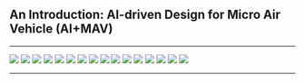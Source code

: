 ## An Introduction: AI-driven Design for Micro Air Vehicle (AI+MAV)

***
![](https://github.com/LeoYiChen/AI-plus-Micro-Air-Vehicle/blob/master/01MAV20191214.jpg)
![](https://github.com/LeoYiChen/AI-plus-Micro-Air-Vehicle/blob/master/02MAV20191214.jpg)
![](https://github.com/LeoYiChen/AI-plus-Micro-Air-Vehicle/blob/master/03MAV20191214.jpg)
![](https://github.com/LeoYiChen/AI-plus-Micro-Air-Vehicle/blob/master/04MAV20191214.jpg)
![](https://github.com/LeoYiChen/AI-plus-Micro-Air-Vehicle/blob/master/05MAV20191214.jpg)
![](https://github.com/LeoYiChen/AI-plus-Micro-Air-Vehicle/blob/master/06MAV20191214.jpg)
![](https://github.com/LeoYiChen/AI-plus-Micro-Air-Vehicle/blob/master/07MAV20191214.jpg)
![](https://github.com/LeoYiChen/AI-plus-Micro-Air-Vehicle/blob/master/08MAV20191214.jpg)
![](https://github.com/LeoYiChen/AI-plus-Micro-Air-Vehicle/blob/master/09MAV20191214.jpg)
![](https://github.com/LeoYiChen/AI-plus-Micro-Air-Vehicle/blob/master/10MAV20191214.jpg)
![](https://github.com/LeoYiChen/AI-plus-Micro-Air-Vehicle/blob/master/11MAV20191214.jpg)
![](https://github.com/LeoYiChen/AI-plus-Micro-Air-Vehicle/blob/master/12MAV20191214.jpg)
![](https://github.com/LeoYiChen/AI-plus-Micro-Air-Vehicle/blob/master/13MAV20191214.jpg)
![](https://github.com/LeoYiChen/AI-plus-Micro-Air-Vehicle/blob/master/14MAV20191214.jpg)
![](https://github.com/LeoYiChen/AI-plus-Micro-Air-Vehicle/blob/master/15MAV20191214.jpg)
![](https://github.com/LeoYiChen/AI-plus-Micro-Air-Vehicle/blob/master/16MAV20191214.jpg)
***
